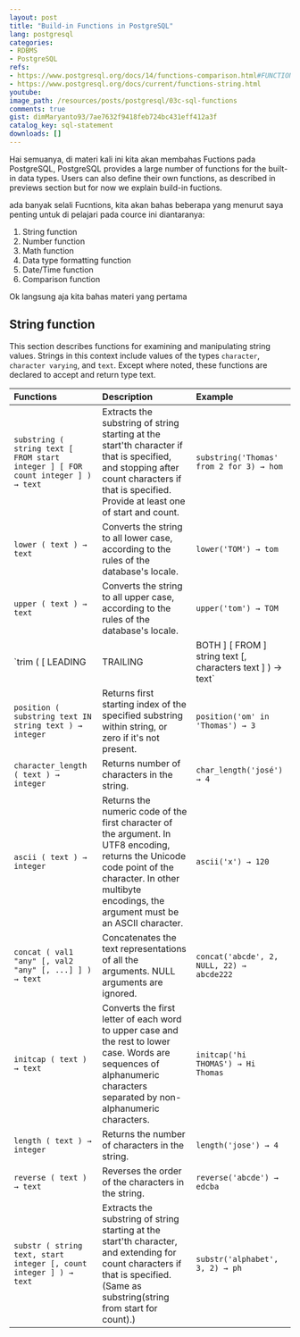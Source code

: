 ```yaml
---
layout: post
title: "Build-in Functions in PostgreSQL"
lang: postgresql
categories:
- RDBMS
- PostgreSQL
refs: 
- https://www.postgresql.org/docs/14/functions-comparison.html#FUNCTIONS-COMPARISON-FUNC-TABLE
- https://www.postgresql.org/docs/current/functions-string.html
youtube: 
image_path: /resources/posts/postgresql/03c-sql-functions
comments: true
gist: dimMaryanto93/7ae7632f9418feb724bc431eff412a3f
catalog_key: sql-statement
downloads: []
---
```


Hai semuanya, di materi kali ini kita akan membahas Fuctions pada PostgreSQL, PostgreSQL provides a large number of functions for the built-in data types. Users can also define their own functions, as described in previews section but for now we explain build-in fuctions. 

ada banyak selali Fucntions, kita akan bahas beberapa yang menurut saya penting untuk di pelajari pada cource ini diantaranya:

1. String function
2. Number function
3. Math function
4. Data type formatting function
5. Date/Time function
6. Comparison function

Ok langsung aja kita bahas materi yang pertama

## String function

This section describes functions for examining and manipulating string values. Strings in this context include values of the types `character`, `character varying`, and `text`. Except where noted, these functions are declared to accept and return type text.

| Functions	                                                                                    |  Description      | Example         |
| :------- 	                                                                                    | :----------       | :------         |
| `substring ( string text [ FROM start integer ] [ FOR count integer ] ) → text`               | Extracts the substring of string starting at the start'th character if that is specified, and stopping after count characters if that is specified. Provide at least one of start and count. 	            | `substring('Thomas' from 2 for 3) → hom`         |   
| `lower ( text ) → text` 	                                                                    | Converts the string to all lower case, according to the rules of the database's locale.                                                                                | `lower('TOM') → tom`         |   
| `upper ( text ) → text` 	                                                                    | Converts the string to all upper case, according to the rules of the database's locale.                                                                                | `upper('tom') → TOM`         |   
| `trim ( [ LEADING | TRAILING | BOTH ] [ FROM ] string text [, characters text ] ) → text`     | Removes the longest string containing only characters in characters (a space by default) from the start, end, or both ends (BOTH is the default) of string.          | `trim(both 'xyz' from 'yxTomxx') → Tom`         |   
| `position ( substring text IN string text ) → integer` 	                                    | Returns first starting index of the specified substring within string, or zero if it's not present.                                                                               | `position('om' in 'Thomas') → 3`         |   
| `character_length ( text ) → integer` 	                                                    | Returns number of characters in the string.                                                                                | `char_length('josé') → 4`        |
| `ascii ( text ) → integer`                                                                    | Returns the numeric code of the first character of the argument. In UTF8 encoding, returns the Unicode code point of the character. In other multibyte encodings, the argument must be an ASCII character.  | `ascii('x') → 120` |
| `concat ( val1 "any" [, val2 "any" [, ...] ] ) → text`                                        | Concatenates the text representations of all the arguments. NULL arguments are ignored.                                                                               | `concat('abcde', 2, NULL, 22) → abcde222` |
| `initcap ( text ) → text`                                                                     | Converts the first letter of each word to upper case and the rest to lower case. Words are sequences of alphanumeric characters separated by non-alphanumeric characters.                                   | `initcap('hi THOMAS') → Hi Thomas` |
| `length ( text ) → integer`                                                                   | Returns the number of characters in the string.                                                                                | `length('jose') → 4` |
| `reverse ( text ) → text`                                                                     | Reverses the order of the characters in the string.                                                                                | `reverse('abcde') → edcba`   |
| `substr ( string text, start integer [, count integer ] ) → text`                             | Extracts the substring of string starting at the start'th character, and extending for count characters if that is specified. (Same as substring(string from start for count).)                           | `substr('alphabet', 3, 2) → ph`   |
